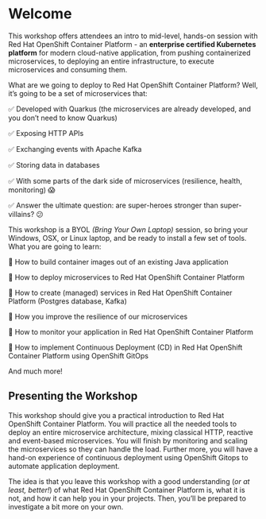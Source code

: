 # Welcome

This workshop offers attendees an intro to mid-level, hands-on session with Red Hat OpenShift Container Platform - an **enterprise certified Kubernetes platform** for modern cloud-native application, from pushing containerized microservices, to deploying an entire infrastructure, to execute microservices and consuming them.

What are we going to deploy to Red Hat OpenShift Container Platform? Well, it’s going to be a set of microservices that:

:white_check_mark: Developed with Quarkus (the microservices are already developed, and you don’t need to know Quarkus)

:white_check_mark: Exposing HTTP APIs

:white_check_mark: Exchanging events with Apache Kafka

:white_check_mark: Storing data in databases

:white_check_mark: With some parts of the dark side of microservices (resilience, health, monitoring) :scream:

:white_check_mark: Answer the ultimate question: are super-heroes stronger than super-villains? :confused:

This workshop is a BYOL *(Bring Your Own Laptop)* session, so bring your Windows, OSX, or Linux laptop, and be ready to install a few set of tools. What you are going to learn:

:pushpin: How to build container images out of an existing Java application

:pushpin: How to deploy microservices to Red Hat OpenShift Container Platform

:pushpin: How to create (managed) services in Red Hat OpenShift Container Platform (Postgres database, Kafka)

:pushpin: How you improve the resilience of our microservices

:pushpin: How to monitor your application in Red Hat OpenShift Container Platform

:pushpin: How to implement Continuous Deployment (CD) in Red Hat OpenShift Container Platform using OpenShift GitOps

And much more!

## Presenting the Workshop

This workshop should give you a practical introduction to Red Hat OpenShift Container Platform. You will practice all the needed tools to deploy an entire microservice architecture, mixing classical HTTP, reactive and event-based microservices. You will finish by monitoring and scaling the microservices so they can handle the load. Further more, you will have a hand-on experience of continuous deployment using OpenShift Gitops to automate application deployment.

The idea is that you leave this workshop with a good understanding (*or at least, better!*) of what Red Hat OpenShift Container Platform is, what it is not, and how it can help you in your projects. Then, you’ll be prepared to investigate a bit more on your own.
